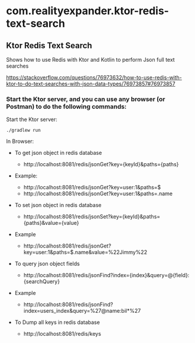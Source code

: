 # com.realityexpander.ktor-redis-text-search
## Ktor Redis Text Search

Shows how to use Redis with Ktor and Kotlin to perform Json full text searches

https://stackoverflow.com/questions/76973632/how-to-use-redis-with-ktor-to-do-text-searches-with-json-data-types/76973857#76973857


### Start the Ktor server, and you can use any browser (or Postman) to do the following commands:

Start the Ktor server:

`./gradlew run`

In Browser:

- To get json object in redis database
  - http://localhost:8081/redis/jsonGet?key={keyId}&paths={paths}
- Example:
  - http://localhost:8081/redis/jsonGet?key=user:1&paths=$
  - http://localhost:8081/redis/jsonGet?key=user:1&paths=.name

- To set json object in redis database
  - http://localhost:8081/redis/jsonSet?key={keyId}&paths={paths}&value={value}
- Example
  - http://localhost:8081/redis/jsonGet?key=user:1&paths=$.name&value=%22Jimmy%22

- To query json object fields
  - http://localhost:8081/redis/jsonFind?index={index}&query=@{field}:{searchQuery}
- Example
  - http://localhost:8081/redis/jsonFind?index=users_index&query=%27@name:bil*%27

- To Dump all keys in redis database
  - http://localhost:8081/redis/keys


  